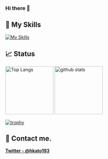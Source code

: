 ### Hi there 👋

## 🌱 My Skills

[![My Skills](https://skillicons.dev/icons?theme=light&perline=8&i=swift,cs,py,ts,c,cpp,js,dotnet,flask,processing,git,gitlab,md,regex,ros,linux,vscode,visualstudio)](https://skillicons.dev)

## 📈 Status

<p align="left"> 
  <img alt="Top Langs" height="150px" src="https://github-readme-stats.vercel.app/api/top-langs/?username=hirohitokato&layout=compact&show_icons=true" />
  <img alt="github stats" height="150px" src="https://github-readme-stats.vercel.app/api?username=hirohitokato" />
</p>

[![trophy](https://github-profile-trophy.vercel.app/?username=hirohitokato&margin-w=5)](https://github.com/hirohitokato/)

## 📨 Contact me.

**[Twitter - @hkato193](https://twitter.com/hkato193)**

<!--
**hirohitokato/hirohitokato** is a ✨ _special_ ✨ repository because its `README.md` (this file) appears on your GitHub profile.

Here are some ideas to get you started:

- 🔭 I’m currently working on ...
- 🌱 I’m currently learning ...
- 👯 I’m looking to collaborate on ...
- 🤔 I’m looking for help with ...
- 💬 Ask me about ...
- 📫 How to reach me: ...
- 😄 Pronouns: ...
- ⚡ Fun fact: ...
-->
